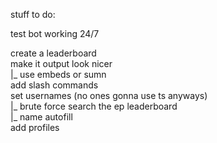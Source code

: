 stuff to do:

test bot working 24/7 <br />

create a leaderboard <br />
make it output look nicer <br />
|_ use embeds or sumn <br />
add slash commands <br />
set usernames (no ones gonna use ts anyways) <br />
  |_ brute force search the ep leaderboard <br />
  |_ name autofill <br />
add profiles <br />
